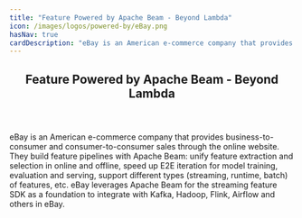 ```yaml
---
title: "Feature Powered by Apache Beam - Beyond Lambda"
icon: /images/logos/powered-by/eBay.png
hasNav: true
cardDescription: "eBay is an American e-commerce company that provides business-to-consumer and consumer-to-consumer sales through the online website. They build feature pipelines with Apache Beam: unify feature extraction and selection in online and offline, speed up E2E iteration for model training, evaluation and serving, support different types (streaming, runtime, batch) of features, etc. eBay leverages Apache Beam for the streaming feature SDK as a foundation to integrate with Kafka, Hadoop, Flink, Airflow and others in eBay."
---
```

<!--
Licensed under the Apache License, Version 2.0 (the "License");
you may not use this file except in compliance with the License.
You may obtain a copy of the License at

http://www.apache.org/licenses/LICENSE-2.0

Unless required by applicable law or agreed to in writing, software
distributed under the License is distributed on an "AS IS" BASIS,
WITHOUT WARRANTIES OR CONDITIONS OF ANY KIND, either express or implied.
See the License for the specific language governing permissions and
limitations under the License.
-->
<div>

<header class="case-study-header">
  <h2 itemprop="name headline">Feature Powered by Apache Beam - Beyond Lambda</h2>
</header>

eBay is an American e-commerce company that provides business-to-consumer and consumer-to-consumer sales through the online website. They build feature pipelines with Apache Beam: unify feature extraction and selection in online and offline, speed up E2E iteration for model training, evaluation and serving, support different types (streaming, runtime, batch) of features, etc. eBay leverages Apache Beam for the streaming feature SDK as a foundation to integrate with Kafka, Hadoop, Flink, Airflow and others in eBay.

</div>
